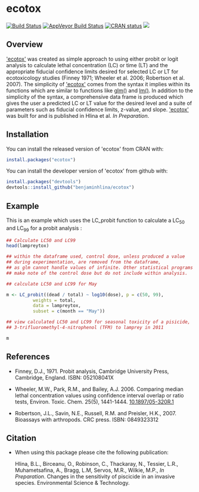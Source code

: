 # ecotox

[![Build Status](https://travis-ci.org/benjaminhlina/ecotox.svg?branch=master)](https://travis-ci.org/benjaminhlina/ecotox) [![AppVeyor Build Status](https://ci.appveyor.com/api/projects/status/github/benjaminhlina/ecotox?branch=master&svg=true)](https://ci.appveyor.com/project/benjaminhlina/ecotox) [![CRAN status](http://www.r-pkg.org/badges/version/ecotox)](https://CRAN.R-project.org/package=ecotox) [![](http://cranlogs.r-pkg.org/badges/grand-total/ecotox)](https://CRAN.R-project.org/package=ecotox)

## Overview
['ecotox'](https://CRAN.R-project.org/package=ecotox) was created as simple approach to using either probit or logit analysis to calculate lethal concentration (LC) or time (LT) and the appropriate fiducial confidence limits desired for selected LC or LT for ecotoxicology studies (Finney 1971; Wheeler et al. 2006; Robertson et al. 2007). The simplicity of ['ecotox'](https://CRAN.R-project.org/package=ecotox) comes from the syntax it implies within its functions which are similar to functions like [glm()](https://stat.ethz.ch/R-manual/R-devel/library/stats/html/glm.html) and [lm()](https://stat.ethz.ch/R-manual/R-devel/library/stats/html/lm.html). In addition to the simplicity of the syntax, a comprehensive data frame is produced which gives the user a predicted LC or LT value for the desired level and a suite of parameters such as fiducial confidence limits, z-value, and slope.
['ecotox'](https://CRAN.R-project.org/package=ecotox) was built for and is published in Hlina et al. *In Preparation*. 


## Installation
You can install the released version of 'ecotox' from CRAN with:

``` r 
install.packages("ecotox")
```


You can install the developer version of 'ecotox' from github with:


``` r
install.packages("devtools")
devtools::install_github("benjaminhlina/ecotox")
```

## Example

This is an example which uses the LC_probit function to calculate a LC<sub>50</sub> and LC<sub>99</sub> for a probit analysis : 


``` r
## Calculate LC50 and LC99
head(lampreytox)

## within the dataframe used, control dose, unless produced a value
## during experimentation, are removed from the dataframe,
## as glm cannot handle values of infinite. Other statistical programs
## make note of the control dose but do not include within analysis. 

## calculate LC50 and LC99 for May

m <- LC_probit((dead / total) ~ log10(dose), p = c(50, 99),
          weights = total,
          data = lampreytox,
          subset = c(month == "May"))

## view calculated LC50 and LC99 for seasonal toxicity of a pisicide,
## 3-trifluoromethyl-4-nitrophenol (TFM) to lamprey in 2011

m
```

## References 

* Finney, D.J., 1971. Probit analysis, Cambridge University Press, Cambridge, England. ISBN: 052108041X
 
* Wheeler, M.W., Park, R.M., and Bailey, A.J. 2006. Comparing median lethal concentration values using confidence interval overlap or ratio tests, Environ. Toxic. Chem. 25(5), 1441-1444. [10.1897/05-320R.1](http://onlinelibrary.wiley.com/doi/10.1897/05-320R.1/abstract)

* Robertson, J.L., Savin, N.E., Russell, R.M. and Preisler, H.K., 2007. Bioassays with arthropods. CRC press. ISBN: 0849323312

## Citation 

* When using this package please cite the following  publication:

  Hlina, B.L., Birceanu, O., Robinson, C., Thackaray, N., Tessier, L.R., Muhametsafina, A., Bragg,   L.M, Servos, M.R., Wilkie, M.P., *In Preparation*. Changes in the sensitivity of     piscicide in an invasive species. Environmental Science & Technology.



